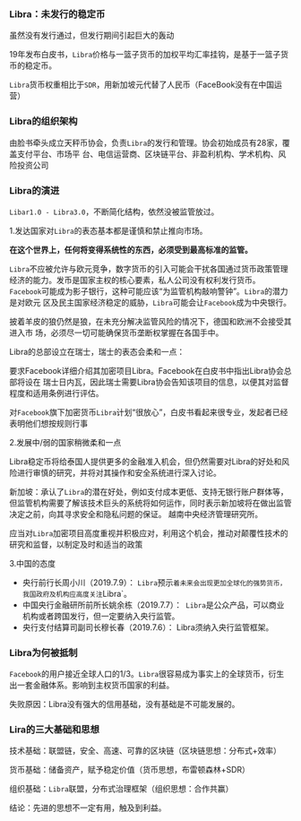 ### Libra：未发行的稳定币

虽然没有发行通过，但发行期间引起巨大的轰动

19年发布白皮书，`Libra`价格与一篮子货币的加权平均汇率挂钩，是基于一篮子货币的稳定币。

`Libra`货币权重相比于`SDR`，用新加坡元代替了人民币（FaceBook没有在中国运营）

### Libra的组织架构

由脸书牵头成立天秤币协会，负责`Libra`的发行和管理。协会初始成员有28家，覆盖支付平台、市场平 台、电信运营商、区块链平台、非盈利机构、学术机构、风险投资公司

### Libra的演进

`Libar1.0 - Libra3.0`，不断简化结构，依然没被监管放过。

1.发达国家对`Libra`的表态基本都是谨慎和禁止推向市场。

**在这个世界上，任何将变得系统性的东西，必须受到最高标准的监管。**

`Libra`不应被允许与欧元竞争，数字货币的引入可能会干扰各国通过货币政策管理经济的能力。发币是国家主权的核心要素，私人公司没有权利发行货币。` Facebook`可能成为影子银行，这种可能应该“为监管机构敲响警钟”。`Libra`的潜力是对欧元 区及民主国家经济稳定的威胁，`Libra`可能会让`Facebook`成为中央银行。

披着羊皮的狼仍然是狼，在未充分解决监管风险的情况下，德国和欧洲不会接受其进入市 场，必须尽一切可能确保货币垄断权掌握在各国手中。

Libra的总部设立在瑞士，瑞士的表态会柔和一点：

要求Facebook详细介绍其加密项目Libra。Facebook在白皮书中指出Libra协会总部将设在 瑞士日内瓦，因此瑞士需要Libra协会告知该项目的信息，以便其对监督程度和适用条例进行评估。

对`Facebook`旗下加密货币`Libra`计划“很放心”，白皮书看起来很专业，发起者已经表明他们想按规则行事

2.发展中/弱的国家稍微柔和一点

Libra稳定币将给泰国人提供更多的金融准入机会，但仍然需要对Libra的好处和风险进行审慎的研究，并将对其操作和安全系统进行深入讨论。 

新加坡：承认了`Libra`的潜在好处，例如支付成本更低、支持无银行账户群体等，但监管机构需要了解该技术巨头的系统将如何运作，同时表示新加坡将在做出监管决定之前，向其寻求安全和隐私问题的保证。 越南中央经济管理研究所。

应当对`Libra`加密项目高度重视并积极应对，利用这个机会，推动对颠覆性技术的研究和监督，以制定及时和适当的政策

3.中国的态度

- 央行前行长周小川（2019.7.9）： `Libra`预示`着未来会出现更加全球化的强势货币，我国政府及机构应高度关注`Libra`。 
- 中国央行金融研所前所长姚余栋（2019.7.7）：` Libra`是公众产品，可以商业机构或者跨国发行，但一定要纳入央行监管。
- 央行支付结算司副司长穆长春（2019.7.6）： Libra须纳入央行监管框架。

### Libra为何被抵制

`Facebook`的用户接近全球人口的1/3。`Libra`很容易成为事实上的全球货币，衍生出一套金融体系。影响到主权货币国家的利益。

失败原因：Libra没有强大的信用基础，没有基础是不可能发展的。

### Lira的三大基础和思想

技术基础：联盟链，安全、高速、可靠的区块链（区块链思想：分布式+效率）

货币基础：储备资产，赋予稳定价值（货币思想，布雷顿森林+SDR）

组织基础：`Libra`联盟，分布式治理框架（组织思想：合作共赢）

结论：先进的思想不一定有用，触及到利益。
